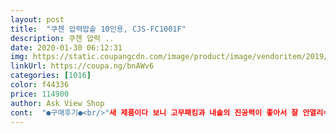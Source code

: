 ```yaml
---
layout: post 
title:  "쿠첸 압력밥솥 10인용, CJS-FC1001F" 
description: 쿠첸 압력 ..
date: 2020-01-30 06:12:31 
img: https://static.coupangcdn.com/image/product/image/vendoritem/2019/03/05/3100651087/c7ad58c1-6c07-4d55-959b-39e892933325.jpg 
linkUrl: https://coupa.ng/bnAWv6 
categories: [1016] 
color: f44336 
price: 114900 
author: Ask View Shop 
cont:  "●구매후기●<br/>"새 제품이다 보니 고무패킹과 내솥의 진공력이 좋아서 잘 안열리수 있지만 한달가량 쓰다보면 점차 해소가 되는경우가 많다더군요.<br/>" 그래서 그럼 새제품인데 한달가량 써보고도 문제해결이 안될경우 어떻게하나요?라고물으니 그때는 A/S를 받아보셔야 할것 같다군요.<br/><br/>(또 추가!) 밥솥 사용한지 열흘정도 됐네요,,어제먹고 남은 밥을 냉동실에 안넣어두었더니 18시간이 지났더라구요ㅜ 오늘 낮에 밥먹을려고 떴는데,, 냄새안나고 밥맛좋네요~~아직은 새거라 그럴수도 있겠지만,, 아직은 아주 만족요~^^<br/>(추가) 사용전에 자동세척 눈금만큼 물넣고 식초두방울넣고 한번 세척돌리고나서 사용했어요!<br/>*조리 전 현미 200g  밥하면 약 450<br/> -500g 양나오네요.<br/> 밥 10kg정도만 해먹으면 충분히 밥솥값 뽕뽑을거같아요!!<br/>20.<br/>02.<br/>08 추가 리뷰<br/>ㅡㅡㅡㅡㅡㅡㅡㅡ<br/>구입 전 후기에  냄새 많이 난다고해서  조금 걱정했는데 새제품이라서 냄새가 나긴 하더라고요.<br/> 냄새 없애는 팁 하나 알려드릴게요.<br/> 자동세척 2번돌리고 한시간 이상 뚜껑 열어두면 냄새 하나도 안납니다!<br/>그래도 인터넷엔 아직 예전모델들을 팔고있어서 배송빠른 쿠팡로켓배송으로 주문했어요!<br/>그래서 그럼 지금 해결은 안되고 한달밖에 안 써본  새제품을 A/S를 받야서  써야한다는 말이냐고 물으니 불편드려 죄송하다는 말을 하시더라구요.<br/><br/>그래서,, 그냥 버려달라고하고 새걸로 장만했어요~~<br/>그리고 내솥은 살짝  새제품 냄새가 났는데 세척하고 뚜껑도 분리해서 세척하고 식초한방울넣고 자동세척으로 20분간 돌리고 물로헹군후 물만  넣고 다시한번 자동세척으로 20분간돌려봤더니 냄새 안나네요.<br/>  그리고 한가지 알림음이 소리가 많이 작긴하더라구요.<br/><br/>기종이 싹 바뀌면서 단가가 확 올랐다고 하네요,,<br/>동네 하이*트나, 전자*드 같은곳은,, 예전 모델이 없어서 많이 비싸더라구요,ㅜㅜ<br/>디자인도 깔끔하고 쓸만 할것같습니다.<br/>밥도 맛있게 되길 기대하며 상품평 남깁니다.<br/><br/>뚜껑이 부드럽게 안 열리지만 사용하는데 지장은 없어서 만족하면서 쓰고 있어요!<br/>뚜껑이 잘안열린다는 상품평과 내솥에서 냄새가 난다는 상품평을 보고 우선은 박스를 뜯어서 뚜껑을 여는 행동을 반복했는데 버튼을 눌렀을때 살짝 열리더니 더이상은 열릴기미가 안보여서 손으로 잡아서  열어보니 열리더라구요.<br/>그래서 쿠첸 고객센터에 문의했습니다.<br/> 상담원 답변은 이랬습니다.<br/><br/>밥은 맛있게잘되요~저희는 한끼해먹고 남은건 바로 냉동실에 넣어두기때문에,, 몇시간지나면 밥에서 냄새가나고 그런건 모르겠네요~~ 어쨋든,, 밥은 맛있게 잘되구요~ 그런데,, 밥솥뚜껑이,, 버튼누르면 스스로 올라오진않네요; 새거라서 그런건지 모르겠지만,, 제가 당겨서 열어보면,, 열때 패킹이 잘되서그런지 공기빠지는소리가 퍽하고 나면서 열리네요<br/>밥지어보고 후기추가 할께요!<br/>배송은 파손된곳 없이 잘 받았습니다.<br/><br/>배송은빠른데,, 그래도 전자제품이니,, 본포장말고 쿠팡박스로 한번더 포장해서 배송올줄 알았는데,, 그냥 본포장박스로만 배송와서 놀랐어요ㅜ<br/>보통 30<br/> -40만원대 하더라구요ㅜ<br/>상담원분이 죄송하다는 말은 안하셔도 된다이야기하고 이런 complain 이 많다면  개선요구를 회사측에 전달 해주심이 좋을것같다고 이야기하고 동영상도 찍어놨는데 동영상은 올리수가없네요.<br/>.<br/><br/>소소한 팁<br/>아마도,,쿠팡박스포장으로 하게되면,,안에물건이 가전제품인지 아닌지 모르니까 혹시나 배송과정에서 던지게 될수도 있고 그래서 그런건지는,,제 생각이네요ㅎ<br/>아직  밥을 해보진않았지만 이가격에 이 기능정도라면<br/>어쨋든,, 박스 열어보니,,, 밥솥은 무난하게 예쁘네요~~<br/>왜이렇게 비싸졌냐고 물으니,, 무슨 기능이 들어가면서<br/>이가격에 밥솥사니 기분좋네요ㅋ<br/>자취어터(자취생+다이어터)로써 객관적인 후기남깁니다.<br/> 구입하는데 참고가 되셨다면 도움꾹!!!!<br/>제주도라 배송은 이틀만에,,ㅋ 그래도 빠르지요ㅎ<br/>집에서 저녁한끼만 먹는관계로 고장난날과 그담날만 햇반으로 해결해서,, 기다리는게 힘들진 않았어요ㅋ<br/>쿠팡기사님도 친절하셨구요~<br/>한 6<br/> -7년된 밥솥이 코드를 꼽기만하면 차단기가 내려가서,, 서비스에 맡기니,,, 뚜껑에 부품들이 부식되서 그런거라고 수리비가 4만원 나온다고 하더군요!ㅜㅜ<br/>현미밥 만들었는데 진짜 너무 맛있네요.<br/> 대박입니다.<br/> 자취생분들 에어프라이어랑 밥솥은 다다익선입니다.<br/> 큰거 사는게 좋은거같아요.<br/> 한번에 많이 만들어서 전자렌지 돌릴수 있는 용기 다이소에서 여러개 구입 후 소분해서 냉장고나 냉동고에 보관하면 햇반처럼 먹을수 있어요.<br/> 조리하는게  좀 귀찮긴 하지만 습관들여놓으면 나름 재밌네요.<br/><br/>"새 제품이다 보니 고무패킹과 내솥의 진공력이 좋아서 잘 안열리수 있지만 한달가량 쓰다보면 점차 해소가 되는경우가 많다더군요.<br/>" 그래서 그럼 새제품인데 한달가량 써보고도 문제해결이 안될경우 어떻게하나요?라고물으니 그때는 A/S를 받아보셔야 할것 같다군요.<br/><br/>(또 추가!) 밥솥 사용한지 열흘정도 됐네요,,어제먹고 남은 밥을 냉동실에 안넣어두었더니 18시간이 지났더라구요ㅜ 오늘 낮에 밥먹을려고 떴는데,, 냄새안나고 밥맛좋네요~~아직은 새거라 그럴수도 있겠지만,, 아직은 아주 만족요~^^<br/>(추가) 사용전에 자동세척 눈금만큼 물넣고 식초두방울넣고 한번 세척돌리고나서 사용했어요!<br/>*조리 전 현미 200g  밥하면 약 450<br/> -500g 양나오네요.<br/> 밥 10kg정도만 해먹으면 충분히 밥솥값 뽕뽑을거같아요!!<br/>20.<br/>02.<br/>08 추가 리뷰<br/>ㅡㅡㅡㅡㅡㅡㅡㅡ<br/>구입 전 후기에  냄새 많이 난다고해서  조금 걱정했는데 새제품이라서 냄새가 나긴 하더라고요.<br/> 냄새 없애는 팁 하나 알려드릴게요.<br/> 자동세척 2번돌리고 한시간 이상 뚜껑 열어두면 냄새 하나도 안납니다!<br/>그래도 인터넷엔 아직 예전모델들을 팔고있어서 배송빠른 쿠팡로켓배송으로 주문했어요!<br/>그래서 그럼 지금 해결은 안되고 한달밖에 안 써본  새제품을 A/S를 받야서  써야한다는 말이냐고 물으니 불편드려 죄송하다는 말을 하시더라구요.<br/><br/>그래서,, 그냥 버려달라고하고 새걸로 장만했어요~~<br/>그리고 내솥은 살짝  새제품 냄새가 났는데 세척하고 뚜껑도 분리해서 세척하고 식초한방울넣고 자동세척으로 20분간 돌리고 물로헹군후 물만  넣고 다시한번 자동세척으로 20분간돌려봤더니 냄새 안나네요.<br/>  그리고 한가지 알림음이 소리가 많이 작긴하더라구요.<br/><br/>기종이 싹 바뀌면서 단가가 확 올랐다고 하네요,,<br/>동네 하이*트나, 전자*드 같은곳은,, 예전 모델이 없어서 많이 비싸더라구요,ㅜㅜ<br/>디자인도 깔끔하고 쓸만 할것같습니다.<br/>밥도 맛있게 되길 기대하며 상품평 남깁니다.<br/><br/>뚜껑이 부드럽게 안 열리지만 사용하는데 지장은 없어서 만족하면서 쓰고 있어요!<br/>뚜껑이 잘안열린다는 상품평과 내솥에서 냄새가 난다는 상품평을 보고 우선은 박스를 뜯어서 뚜껑을 여는 행동을 반복했는데 버튼을 눌렀을때 살짝 열리더니 더이상은 열릴기미가 안보여서 손으로 잡아서  열어보니 열리더라구요.<br/>그래서 쿠첸 고객센터에 문의했습니다.<br/> 상담원 답변은 이랬습니다.<br/><br/>밥은 맛있게잘되요~저희는 한끼해먹고 남은건 바로 냉동실에 넣어두기때문에,, 몇시간지나면 밥에서 냄새가나고 그런건 모르겠네요~~ 어쨋든,, 밥은 맛있게 잘되구요~ 그런데,, 밥솥뚜껑이,, 버튼누르면 스스로 올라오진않네요; 새거라서 그런건지 모르겠지만,, 제가 당겨서 열어보면,, 열때 패킹이 잘되서그런지 공기빠지는소리가 퍽하고 나면서 열리네요<br/>밥지어보고 후기추가 할께요!<br/>배송은 파손된곳 없이 잘 받았습니다.<br/><br/>배송은빠른데,, 그래도 전자제품이니,, 본포장말고 쿠팡박스로 한번더 포장해서 배송올줄 알았는데,, 그냥 본포장박스로만 배송와서 놀랐어요ㅜ<br/>보통 30<br/> -40만원대 하더라구요ㅜ<br/>상담원분이 죄송하다는 말은 안하셔도 된다이야기하고 이런 complain 이 많다면  개선요구를 회사측에 전달 해주심이 좋을것같다고 이야기하고 동영상도 찍어놨는데 동영상은 올리수가없네요.<br/>.<br/><br/>소소한 팁<br/>아마도,,쿠팡박스포장으로 하게되면,,안에물건이 가전제품인지 아닌지 모르니까 혹시나 배송과정에서 던지게 될수도 있고 그래서 그런건지는,,제 생각이네요ㅎ<br/>아직  밥을 해보진않았지만 이가격에 이 기능정도라면<br/>어쨋든,, 박스 열어보니,,, 밥솥은 무난하게 예쁘네요~~<br/>왜이렇게 비싸졌냐고 물으니,, 무슨 기능이 들어가면서<br/>이가격에 밥솥사니 기분좋네요ㅋ<br/>자취어터(자취생+다이어터)로써 객관적인 후기남깁니다.<br/> 구입하는데 참고가 되셨다면 도움꾹!!!!<br/>제주도라 배송은 이틀만에,,ㅋ 그래도 빠르지요ㅎ<br/>집에서 저녁한끼만 먹는관계로 고장난날과 그담날만 햇반으로 해결해서,, 기다리는게 힘들진 않았어요ㅋ<br/>쿠팡기사님도 친절하셨구요~<br/>한 6<br/> -7년된 밥솥이 코드를 꼽기만하면 차단기가 내려가서,, 서비스에 맡기니,,, 뚜껑에 부품들이 부식되서 그런거라고 수리비가 4만원 나온다고 하더군요!ㅜㅜ<br/>현미밥 만들었는데 진짜 너무 맛있네요.<br/> 대박입니다.<br/> 자취생분들 에어프라이어랑 밥솥은 다다익선입니다.<br/> 큰거 사는게 좋은거같아요.<br/> 한번에 많이 만들어서 전자렌지 돌릴수 있는 용기 다이소에서 여러개 구입 후 소분해서 냉장고나 냉동고에 보관하면 햇반처럼 먹을수 있어요.<br/> 조리하는게  좀 귀찮긴 하지만 습관들여놓으면 나름 재밌네요.<br/><br/>" 
---
```

